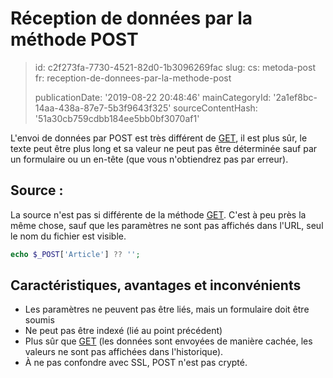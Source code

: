 Réception de données par la méthode POST
========================================

> id: c2f273fa-7730-4521-82d0-1b3096269fac
> slug:
> 	cs: metoda-post
> 	fr: reception-de-donnees-par-la-methode-post
> 
> publicationDate: '2019-08-22 20:48:46'
> mainCategoryId: '2a1ef8bc-14aa-438a-87e7-5b3f9643f325'
> sourceContentHash: '51a30cb759cdbb184ee5bb0bf3070af1'

L'envoi de données par POST est très différent de <a href="/method-get">GET</a>, il est plus sûr, le texte peut être plus long et sa valeur ne peut pas être déterminée sauf par un formulaire ou un en-tête (que vous n'obtiendrez pas par erreur).

Source :
--------------------------

La source n'est pas si différente de la méthode <a href="/method-get">GET</a>. C'est à peu près la même chose, sauf que les paramètres ne sont pas affichés dans l'URL, seul le nom du fichier est visible.

```php
echo $_POST['Article'] ?? '';
```

Caractéristiques, avantages et inconvénients
--------------------------

- Les paramètres ne peuvent pas être liés, mais un formulaire doit être soumis
- Ne peut pas être indexé (lié au point précédent)
- Plus sûr que <a href="/method-get">GET</a> (les données sont envoyées de manière cachée, les valeurs ne sont pas affichées dans l'historique).
- À ne pas confondre avec SSL, POST n'est pas crypté.
